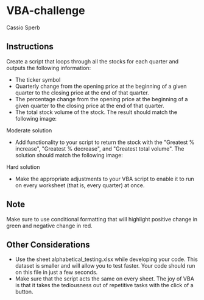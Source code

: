 # VBA-challenge
Cassio Sperb

## Instructions
Create a script that loops through all the stocks for each quarter and outputs the following information:
* The ticker symbol
* Quarterly change from the opening price at the beginning of a given quarter to the closing price at the end of that quarter.
* The percentage change from the opening price at the beginning of a given quarter to the closing price at the end of that quarter.
* The total stock volume of the stock. The result should match the following image:

Moderate solution

* Add functionality to your script to return the stock with the "Greatest % increase", "Greatest % decrease", and "Greatest total volume". The solution should match the following image:

Hard solution

* Make the appropriate adjustments to your VBA script to enable it to run on every worksheet (that is, every quarter) at once.

## Note
Make sure to use conditional formatting that will highlight positive change in green and negative change in red.

## Other Considerations
* Use the sheet alphabetical_testing.xlsx while developing your code. This dataset is smaller and will allow you to test faster. Your code should run on this file in just a few seconds.
* Make sure that the script acts the same on every sheet. The joy of VBA is that it takes the tediousness out of repetitive tasks with the click of a button.

